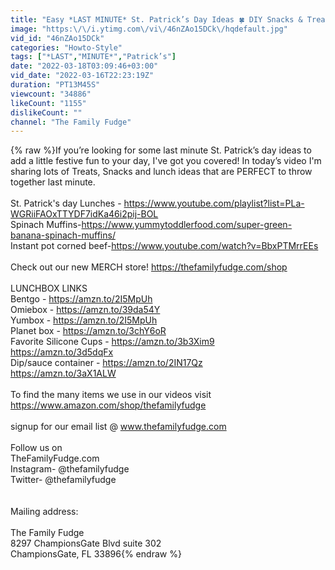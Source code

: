 ```yaml
---
title: "Easy *LAST MINUTE* St. Patrick’s Day Ideas 🍀 DIY Snacks & Treats +MORE!"
image: "https:\/\/i.ytimg.com\/vi\/46nZAo15DCk\/hqdefault.jpg"
vid_id: "46nZAo15DCk"
categories: "Howto-Style"
tags: ["*LAST","MINUTE*","Patrick’s"]
date: "2022-03-18T03:09:46+03:00"
vid_date: "2022-03-16T22:23:19Z"
duration: "PT13M45S"
viewcount: "34886"
likeCount: "1155"
dislikeCount: ""
channel: "The Family Fudge"
---
```

{% raw %}If you’re looking for some last minute St. Patrick’s day ideas to add a little festive fun to your day, I've got you covered! In today’s video I'm sharing lots of Treats, Snacks and lunch ideas that are PERFECT to throw together last minute.<br /><br />St. Patrick's day Lunches - <a rel="nofollow" target="blank" href="https://www.youtube.com/playlist?list=PLa-WGRiiFAOxTTYDF7idKa46i2pij-BOL">https://www.youtube.com/playlist?list=PLa-WGRiiFAOxTTYDF7idKa46i2pij-BOL</a><br />Spinach Muffins-<a rel="nofollow" target="blank" href="https://www.yummytoddlerfood.com/super-green-banana-spinach-muffins/">https://www.yummytoddlerfood.com/super-green-banana-spinach-muffins/</a><br />Instant pot corned beef-<a rel="nofollow" target="blank" href="https://www.youtube.com/watch?v=BbxPTMrrEEs">https://www.youtube.com/watch?v=BbxPTMrrEEs</a><br /><br />Check out our new MERCH store!  <a rel="nofollow" target="blank" href="https://thefamilyfudge.com/shop">https://thefamilyfudge.com/shop</a><br /><br />LUNCHBOX LINKS<br />Bentgo - <a rel="nofollow" target="blank" href="https://amzn.to/2I5MpUh">https://amzn.to/2I5MpUh</a><br />Omiebox - <a rel="nofollow" target="blank" href="https://amzn.to/39da54Y">https://amzn.to/39da54Y</a><br />Yumbox - <a rel="nofollow" target="blank" href="https://amzn.to/2I5MpUh">https://amzn.to/2I5MpUh</a><br />Planet box - <a rel="nofollow" target="blank" href="https://amzn.to/3chY6oR">https://amzn.to/3chY6oR</a><br />Favorite Silicone Cups - <a rel="nofollow" target="blank" href="https://amzn.to/3b3Xim9">https://amzn.to/3b3Xim9</a><br />                                           <a rel="nofollow" target="blank" href="https://amzn.to/3d5dqFx">https://amzn.to/3d5dqFx</a><br />Dip/sauce container - <a rel="nofollow" target="blank" href="https://amzn.to/2IN17Qz">https://amzn.to/2IN17Qz</a><br />                                       <a rel="nofollow" target="blank" href="https://amzn.to/3aX1ALW">https://amzn.to/3aX1ALW</a><br /><br />To find the many items we use in our videos visit <a rel="nofollow" target="blank" href="https://www.amazon.com/shop/thefamilyfudge">https://www.amazon.com/shop/thefamilyfudge</a><br /><br />signup for our email list @ www.thefamilyfudge.com<br /><br />Follow us on<br />TheFamilyFudge.com <br />Instagram- @thefamilyfudge<br />Twitter- @thefamilyfudge<br /><br /><br />Mailing address:<br /><br />The Family Fudge<br />8297 ChampionsGate Blvd suite 302<br />ChampionsGate, FL 33896{% endraw %}
